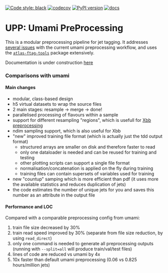 [![Code style: black](https://img.shields.io/badge/code%20style-black-000000.svg)](https://github.com/psf/black)
[![codecov](https://codecov.io/gh/umami-hep/umami-preprocessing/graph/badge.svg?token=K8MJI20UZO)](https://codecov.io/gh/umami-hep/umami-preprocessing)
[![PyPI version](https://badge.fury.io/py/umami-preprocessing.svg)](https://badge.fury.io/py/umami-preprocessing)
[![docs](https://img.shields.io/badge/info-documentation-informational)](https://umami-hep.github.io/umami-preprocessing//)


# UPP: Umami PreProcessing

This is a modular preprocessing pipeline for jet tagging.
It addresses [several issues](https://gitlab.cern.ch/atlas-flavor-tagging-tools/algorithms/umami/-/issues/?label_name%5B%5D=Preprocessing) with the current umami preprocessing workflow, and uses the [`atlas-ftag-tools`](https://github.com/umami-hep/atlas-ftag-tools/) package extensively.

Documentation is under construction [here](https://umami-hep.github.io/umami-preprocessing/)


### Comparisons with umami

#### Main changes

- modular, class-based design
- h5 virtual datasets to wrap the source files
- 2 main stages: resample -> merge -> done!
- parallelised processing of flavours within a sample
- support for different resampling "regions", which is usefull for [Xbb preprocessing](https://gitlab.cern.ch/atlas-flavor-tagging-tools/algorithms/umami/-/issues/225)
- ndim sampling support, which is also useful for Xbb
- "new" improved training file format (which is actually just the tdd output format)
    - structured arrays are smaller on disk and therefore faster to read
    - only one dataloader is needed and can be reused for training and testing
    - other plotting scripts can support a single file format
    - normalisation/concatenation is applied on the fly during training
    - training files can contain supersets of variables used for training
- new "countup" samping which is more efficient than pdf (it uses more the available statistics and reduces duplication of jets)
- the code estimates the number of unique jets for you and saves this number as an attribute in the output file


#### Performance and LOC

Compared with a comparable preprocessing config from umami:

1. train file size decreased by 30%
2. train read speed improved by 30% (separate from file size reduction, by using `read_direct`)
3. only one command is needed to generate all preprocessing outputs (running with `--split=all` will produce train/val/test files)
4. lines of code are reduced vs umami by 4x
5. 10x faster than default umami preprocessing (0.06 vs 0.825 hours/million jets)


